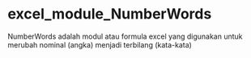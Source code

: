 # excel_module_NumberWords
NumberWords adalah modul atau formula excel yang digunakan untuk merubah nominal (angka) menjadi terbilang (kata-kata)
